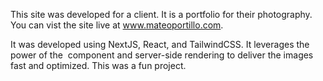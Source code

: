 This site was developed for a client. It is a portfolio for their photography. You can vist the site live at www.mateoportillo.com. 

It was developed using NextJS, React, and TailwindCSS. It leverages the power of the <Image> component and server-side rendering to deliver the images fast and optimized. This was a fun project.
